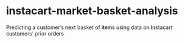 # instacart-market-basket-analysis
Predicting a customer’s next basket of items using data on Instacart customers’ prior orders
